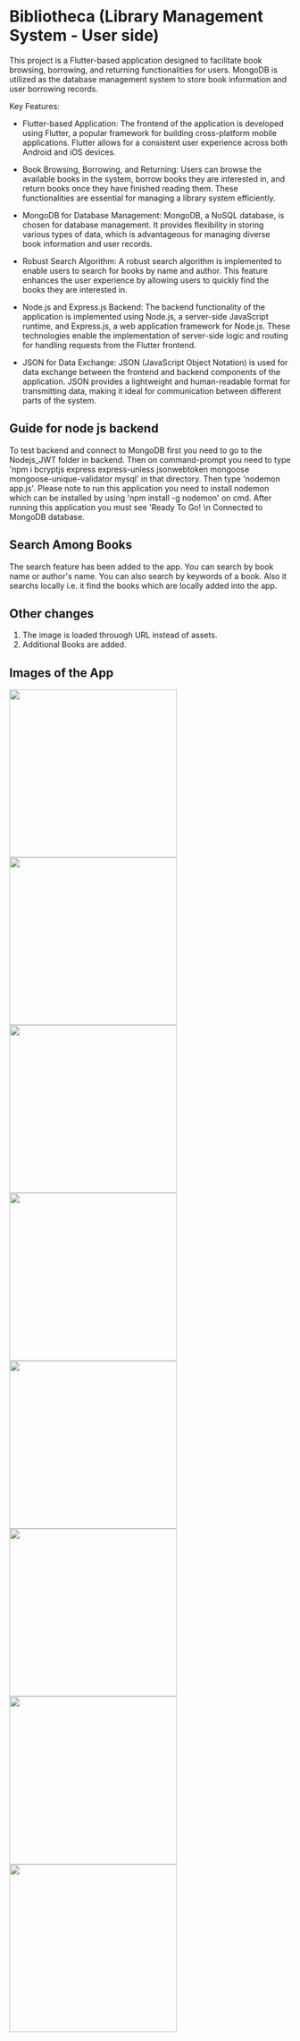 # Bibliotheca (Library Management System - User side)
This project is a Flutter-based application designed to facilitate book browsing, borrowing, and returning functionalities for users. MongoDB is utilized as the database management system to store book information and user borrowing records.

Key Features:

- Flutter-based Application: The frontend of the application is developed using Flutter, a popular framework for building cross-platform mobile applications. Flutter allows for a consistent user experience across both Android and iOS devices.

- Book Browsing, Borrowing, and Returning: Users can browse the available books in the system, borrow books they are interested in, and return books once they have finished reading them. These functionalities are essential for managing a library system efficiently.

- MongoDB for Database Management: MongoDB, a NoSQL database, is chosen for database management. It provides flexibility in storing various types of data, which is advantageous for managing diverse book information and user records.

- Robust Search Algorithm: A robust search algorithm is implemented to enable users to search for books by name and author. This feature enhances the user experience by allowing users to quickly find the books they are interested in.

- Node.js and Express.js Backend: The backend functionality of the application is implemented using Node.js, a server-side JavaScript runtime, and Express.js, a web application framework for Node.js. These technologies enable the implementation of server-side logic and routing for handling requests from the Flutter frontend.

- JSON for Data Exchange: JSON (JavaScript Object Notation) is used for data exchange between the frontend and backend components of the application. JSON provides a lightweight and human-readable format for transmitting data, making it ideal for communication between different parts of the system.

## Guide for node js backend

To test backend and connect to MongoDB first you need to go to the Nodejs_JWT folder in backend. Then on command-prompt you need to type 'npm i bcryptjs express express-unless jsonwebtoken mongoose mongoose-unique-validator mysql' in that directory. Then type 'nodemon app.js'. Please note to run this application you need to install nodemon which can be installed by using 'npm install -g nodemon' on cmd. After running this application you must see 'Ready To Go! \n Connected to MongoDB database.

## Search Among Books
The search feature has been added to the app. You can search by book name or author's name. You can also search by keywords of a book. Also it searchs locally i.e. it find the books which are locally added into the app.

## Other changes
1) The image is loaded throuogh URL instead of assets.
2) Additional Books are added.

## Images of the App
<img src="https://github.com/DhruvGandhi31/Bibliotheca/assets/96539582/9e9717d2-ff33-4137-9168-3b22a1a635dd" width=300px>
<img src="https://github.com/DhruvGandhi31/Bibliotheca/assets/96539582/ae2f6b3f-b586-45b6-b5bc-986a5f07fa8e" width=300px>
<img src="https://github.com/DhruvGandhi31/Bibliotheca/assets/96539582/5b3e9b5c-b168-4f0d-bae9-7f5883bd56f5" width=300px>
<img src="https://github.com/DhruvGandhi31/Bibliotheca/assets/96539582/2f1763ea-1fa4-4912-b9bd-ce934fc7b64c" width=300px>
<img src="https://github.com/DhruvGandhi31/Bibliotheca/assets/96539582/220b45e9-1983-4daf-bf96-f50562422a14" width=300px>
<img src="https://github.com/DhruvGandhi31/Bibliotheca/assets/96539582/771be99f-d996-46ff-8033-bb2936b10c09" width=300px>
<img src="https://github.com/DhruvGandhi31/Bibliotheca/assets/96539582/c5475298-b134-4070-9e9c-0e69fe8b6200" width=300px>
<img src="https://github.com/DhruvGandhi31/Bibliotheca/assets/96539582/b84eb922-4308-48be-94bf-5250bc542692" width=300px>



